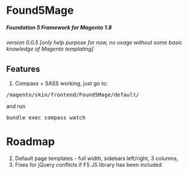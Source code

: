 # Found5Mage
##### Foundation 5 Framework for Magento 1.8
###### version 0.0.5 [only help purpose for now, no usage without some basic knowledge of Magento templating]

## Features
1. Compass + SASS working, just go to:
<pre>/magento/skin/frontend/Found5Mage/default/</pre>

and run
<pre>bundle exec compass watch</pre>

# Roadmap

2. Default page templates - full width, sidebars left/right, 3 columns,
3. Fixes for jQuery conflicts if F5 JS library has been included
